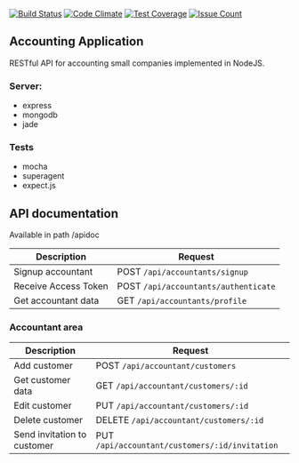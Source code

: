 [![Build Status](https://travis-ci.org/webkrak/accounting-api.svg?branch=master)](https://travis-ci.org/webkrak/accounting-api)
[![Code Climate](https://codeclimate.com/github/webkrak/accounting-api/badges/gpa.svg)](https://codeclimate.com/github/webkrak/accounting-api)
[![Test Coverage](https://codeclimate.com/github/webkrak/accounting-api/badges/coverage.svg)](https://codeclimate.com/github/webkrak/accounting-api/coverage)
[![Issue Count](https://codeclimate.com/github/webkrak/accounting-api/badges/issue_count.svg)](https://codeclimate.com/github/webkrak/accounting-api)

## Accounting Application
RESTful API for accounting small companies implemented in NodeJS.

### Server:
  - express
  - mongodb
  - jade

### Tests
  - mocha
  - superagent
  - expect.js

## API documentation

Available in path /apidoc

Description | Request
--- | ---
Signup accountant | POST `/api/accountants/signup`
Receive Access Token | POST `/api/accountants/authenticate`
Get accountant data | GET `/api/accountants/profile`

### Accountant area

Description | Request
--- | ---
Add customer | POST `/api/accountant/customers`
Get customer data | GET `/api/accountant/customers/:id`
Edit customer | PUT `/api/accountant/customers/:id`
Delete customer | DELETE `/api/accountant/customers/:id`
Send invitation to customer | PUT `/api/accountant/customers/:id/invitation`
